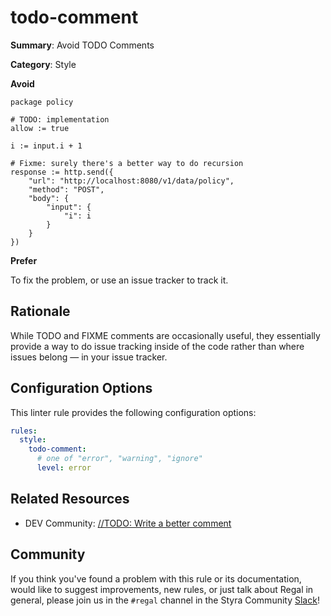 # todo-comment

**Summary**: Avoid TODO Comments

**Category**: Style

**Avoid**
```rego
package policy

# TODO: implementation
allow := true

i := input.i + 1

# Fixme: surely there's a better way to do recursion
response := http.send({
    "url": "http://localhost:8080/v1/data/policy",
    "method": "POST",
    "body": {
        "input": {
            "i": i
        }
    }
})
```

**Prefer**

To fix the problem, or use an issue tracker to track it.

## Rationale

While TODO and FIXME comments are occasionally useful, they essentially provide a way to do issue tracking inside of 
the code rather than where issues belong — in your issue tracker.

## Configuration Options

This linter rule provides the following configuration options:

```yaml
rules: 
  style:
    todo-comment:
      # one of "error", "warning", "ignore"
      level: error
```

## Related Resources

- DEV Community: [//TODO: Write a better comment](https://dev.to/adammc331/todo-write-a-better-comment-4c8c)

## Community

If you think you've found a problem with this rule or its documentation, would like to suggest improvements, new rules,
or just talk about Regal in general, please join us in the `#regal` channel in the Styra Community
[Slack](https://communityinviter.com/apps/styracommunity/signup)!
